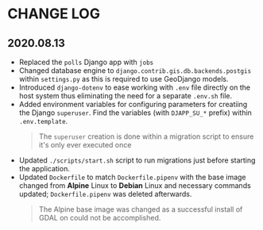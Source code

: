 # CHANGE LOG

## 2020.08.13

- Replaced the `polls` Django app with `jobs`
- Changed database engine to `django.contrib.gis.db.backends.postgis` within `settings.py` as this is
  required to use GeoDjango models.
- Introduced `django-dotenv` to ease working with `.env` file directly on the host system thus eliminating
  the need for a separate `.env.sh` file.
- Added environment variables for configuring parameters for creatiing the Django `superuser`. Find the
  variables (with `DJAPP_SU_*` prefix) within `.env.template`.
  > The `superuser` creation is done within a migration script to ensure it's only ever executed once
- Updated `./scripts/start.sh` script to run migrations just before starting the application.
- Updated `Dockerfile` to match `Dockerfile.pipenv` with the base image changed from **Alpine** Linux to
  **Debian** Linux and necessary commands updated; `Dockerfile.pipenv` was deleted afterwards.
  > The Alpine base image was changed as a successful install of GDAL on could not be accomplished.
